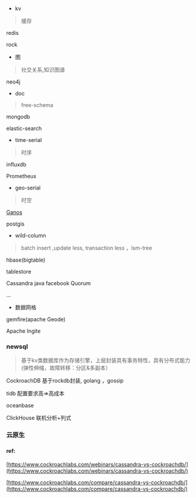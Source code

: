 ###
- kv
> 缓存

redis

rock

- 图
> 社交关系,知识图谱

neo4j

- doc
> free-schema

mongodb

elastic-search

- time-serial
> 时序

 influxdb

Prometheus

- geo-serial
> 时空

[Ganos](https://cn.aliyun.com/database/postgresqlganos)

postgis

- wild-column
> batch insert ,update less, transaction less ，lsm-tree

 hbase(bigtable)

 tablestore

Cassandra java facebook Quorum

 ...

- 数据网格

gemfire(apache Geode)

Apache Ingite

### newsql
> 基于kv类数据库作为存储引擎，上层封装具有事务特性，具有分布式能力(弹性伸缩，故障转移：分区&多副本）

CockroachDB 基于rockdb封装, golang ，gossip

tidb 配置要求高=>高成本

oceanbase

ClickHouse 联机分析+列式

### 云原生

###

#### ref:
[https://www.cockroachlabs.com/webinars/cassandra-vs-cockroachdb/](https://www.cockroachlabs.com/webinars/cassandra-vs-cockroachdb/)

[https://www.cockroachlabs.com/compare/cassandra-vs-cockroachdb/](https://www.cockroachlabs.com/compare/cassandra-vs-cockroachdb/)